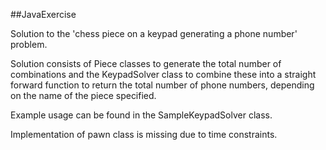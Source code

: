 ##JavaExercise

Solution to the 'chess piece on a keypad generating a phone number' problem.

Solution consists of Piece classes to generate the total number of combinations and the KeypadSolver class to combine these into a straight forward function to return the total number of phone numbers, depending on the name of the piece specified.

Example usage can be found in the SampleKeypadSolver class.

Implementation of pawn class is missing due to time constraints.